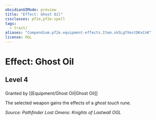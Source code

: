 ```yaml
---
obsidianUIMode: preview
title: "Effect: Ghost Oil"
cssclasses: pf2e,pf2e-spell
tags:
  - trait/
aliases: "Compendium.pf2e.equipment-effects.Item.sk5LgfXestDKxCnK"
license: OGL
---
```

# Effect: Ghost Oil
## Level 4
### 






Granted by [[Equipment/Ghost Oil|Ghost Oil]]

The selected weapon gains the effects of a _ghost touch_ rune.

*Source: Pathfinder Lost Omens: Knights of Lastwall*
*OGL*
